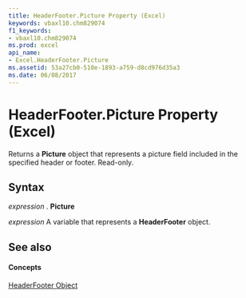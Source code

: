 ```yaml
---
title: HeaderFooter.Picture Property (Excel)
keywords: vbaxl10.chm829074
f1_keywords:
- vbaxl10.chm829074
ms.prod: excel
api_name:
- Excel.HeaderFooter.Picture
ms.assetid: 53a27cb0-510e-1893-a759-d8cd976d35a3
ms.date: 06/08/2017
---
```



# HeaderFooter.Picture Property (Excel)

Returns a **Picture** object that represents a picture field included in the specified header or footer. Read-only.


## Syntax

 _expression_ . **Picture**

 _expression_ A variable that represents a **HeaderFooter** object.


## See also


#### Concepts


[HeaderFooter Object](headerfooter-object-excel.md)

